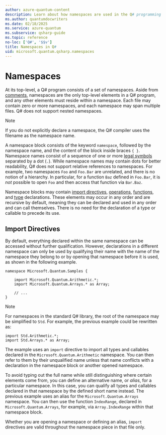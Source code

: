 ```yaml
---
author: azure-quantum-content
description: Learn about how namespaces are used in the Q# programming language.
ms.author: quantumdocwriters
ms.date: 02/18/2025
ms.service: azure-quantum
ms.subservice: qsharp-guide
ms.topic: reference
no-loc: ['Q#', '$$v']
title: Namespaces in Q#
uid: microsoft.quantum.qsharp.namespaces
---
```


# Namespaces

At its top-level, a Q# program consists of a set of namespaces. Aside from [comments](xref:microsoft.quantum.qsharp.comments#comments), namespaces are the only top-level elements in a Q# program, and any other elements must reside within a namespace.
Each file may contain zero or more namespaces, and each namespace may span multiple files. Q# does not support nested namespaces. 

> [!NOTE]
> If you do not explicitly declare a namespace, the Q# compiler uses the filename as the namespace name.

A namespace block consists of the keyword `namespace`, followed by the namespace name, and the content of the block inside braces `{ }`.
Namespace names consist of a sequence of one or more [legal symbols](xref:microsoft.quantum.qsharp.expressions-overview#identifiers) separated by a dot (`.`).
While namespace names may contain dots for better readability, Q# does not support relative references to namespaces. For example, two namespaces `Foo` and `Foo.Bar` are unrelated, and there is no notion of a hierarchy. In particular, for a function `Baz` defined in `Foo.Bar`, it is *not* possible to open `Foo` and then access that function via `Bar.Baz`.

Namespace blocks may contain [import directives](#import-directives), [operations](xref:microsoft.quantum.qsharp.callabledeclarations#callable-declarations), [functions](xref:microsoft.quantum.qsharp.callabledeclarations#callable-declarations), and [type](xref:microsoft.quantum.qsharp.typedeclarations#type-declarations) declarations. These elements may occur in any order and are recursive by default, meaning they can be declared and used in any order and can call themselves. There is no need for the declaration of a type or callable to precede its use.

## Import Directives

By default, everything declared within the same namespace can be accessed without further qualification. However, declarations in a different namespace can only be used by qualifying their name with the name of the namespace they belong to or by opening that namespace before it is used, as shown in the following example.  

```qsharp
namespace Microsoft.Quantum.Samples {
    
    import Microsoft.Quantum.Arithmetic.*; 
    import Microsoft.Quantum.Arrays.* as Array; 

    // ...
}
```

> [!NOTE]
> For namespaces in the standard Q# library, the root of the namespace may be simplified to `Std`. For example, the previous example could be rewritten as:
> ```qsharp
> import Std.Arithmetic.*; 
> import Std.Arrays.* as Array; 
> ```


The example uses an `import` directive to import all types and callables declared in the `Microsoft.Quantum.Arithmetic` namespace. You can then refer to them by their unqualified name unless that name conflicts with a declaration in the namespace block or another opened namespace.

To avoid typing out the full name while still distinguishing where certain elements come from, you can define an alternative name, or *alias*, for a particular namespace. In this case, you can qualify all types and callables declared in that namespace by the defined short name instead.
The previous example uses an alias for the `Microsoft.Quantum.Arrays` namespace. You can then use the function `IndexRange`, declared in `Microsoft.Quantum.Arrays`, for example, via `Array.IndexRange` within that namespace block.

Whether you are opening a namespace or defining an alias, `import` directives are valid throughout the namespace piece in that file only.



